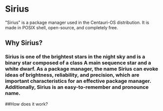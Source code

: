 # Sirius
"Sirius" is a package manager used in the Centauri-OS distribution. It is made in POSIX shell, open-source, and completely free.
## Why Sirius?
### Sirius is one of the brightest stars in the night sky and is a binary star composed of a class A main sequence star and a white dwarf. As a package manager, the name Sirius can evoke ideas of brightness, reliability, and precision, which are important characteristics for an effective package manager. Additionally, Sirius is an easy-to-remember and pronounce name.
##How does it work?
